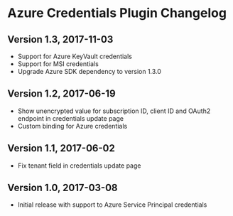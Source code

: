 # Azure Credentials Plugin Changelog

## Version 1.3, 2017-11-03
* Support for Azure KeyVault credentials
* Support for MSI credentials
* Upgrade Azure SDK dependency to version 1.3.0

## Version 1.2, 2017-06-19
* Show unencrypted value for subscription ID, client ID and OAuth2 endpoint in credentials update page
* Custom binding for Azure credentials

## Version 1.1, 2017-06-02
* Fix tenant field in credentials update page

## Version 1.0, 2017-03-08
* Initial release with support to Azure Service Principal credentials
